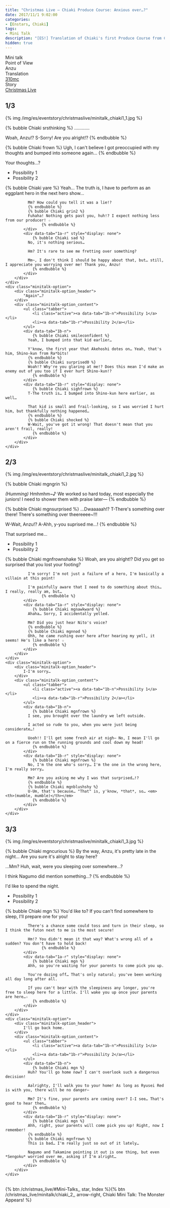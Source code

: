 ```yaml
---
title: "Christmas Live – Chiaki Produce Course: Anxious over…?"
date: 2017/11/1 9:02:00
categories:
- [Enstars, Chiaki]
tags:
- Mini Talk
description: "[ES!] Translation of Chiaki's first Produce Course from Christmas Live. From Anzu's POV."
hidden: true
---
```

<div class="three-wrapper" style="--storyColor:#965e7d;--storyColor-rgb:150,94,125;--storyColor-h:326.8;--storyColor-s: 23%;--storyColor-l:47.8%;">
    <div class="info-area">
        <div class="info">
            <div class="info-item characters">
                <div class="label">
                    Mini talk
                </div>
                <div class="value">
								<a href="/categories/Enstars/Chiaki" character="Chiaki"></a>
                </div>
            </div>
            <div class="info-item one">
                <div class="label">
                    Point of View
                </div>
                <div class="value">
                    Anzu
                </div>
            </div>
            <div class="info-item two">
                <div class="label">
                    Translation
                </div>
                <div class="value">
                    <a href="/about">310mc</a>
                </div>
            </div>
            <div class="info-item three">
                <div class="label">
                   Story
                </div>
                <div class="value">
                    <a href="/christmas_live">Christmas Live</a>
                </div>
            </div>
        </div>
    </div>
</div>

<!-- more -->

## <div mt="rare"></div> 1/3

{% img /img/es/eventstory/christmaslive/minitalk_chiaki1_1.jpg %}

{% bubble Chiaki srsthinking %}
…………

Woah, Anzu!? S-Sorry! Are you alright!?
{% endbubble %}

{% bubble Chiaki frown %}
Ugh, I can't believe I got preoccupied with my thoughts and bumped into someone again…
{% endbubble %}

<div class="minitalk" character="Anzu">
    <div class="minitalk-option">
        <div class="minitalk-option_header">
            Your thoughts…?
        </div>
        <div class="minitalk-option_content">
			<ul class="tabber">
				<li class="active"><a data-tab="1a-n">Possibility 1</a></li>
				<li><a data-tab="1a-r">Possibility 2</a></li>
			</ul>
			<div data-tab="1a-n">
            	{% bubble Chiaki yare %}
              Yeah… The truth is, I have to perform as an eggplant hero in the next hero show…

              Mm? How could you tell it was a lie!?
              {% endbubble %}
              {% bubble Chiaki grin2 %}
              Fuhaha! Nothing gets past you, huh!? I expect nothing less from our producer! ☆
					{% endbubble %}
			</div>
			<div data-tab="1a-r" style="display: none">
            	{% bubble Chiaki sad %}
              No, it's nothing serious…

              Hm? It's rare to see me fretting over something?

              Mm~, I don't think I should be happy about that, but… still, I appreciate you worrying over me! Thank you, Anzu!
				{% endbubble %}
			</div>
        </div>
    </div>
	<div class="minitalk-option">
        <div class="minitalk-option_header">
            "Again"…?
        </div>
        <div class="minitalk-option_content">
			<ul class="tabber">
				<li class="active"><a data-tab="1b-n">Possibility 1</a></li>
				<li><a data-tab="1b-r">Possibility 2</a></li>
			</ul>
			<div data-tab="1b-n">
            	{% bubble Chiaki smileconfident %}
              Yeah, I bumped into that kid earlier…

              Y'know, the first year that Akehoshi dotes on… Yeah, that's him, Shino-kun from Ra*bits!
              {% endbubble %}
              {% bubble Chiaki surprised0 %}
              Woah!? Why're you glaring at me!? Does this mean I'd make an enemy out of you too if I ever hurt Shino-kun!?
				{% endbubble %}
			</div>
			<div data-tab="1b-r" style="display: none">
            	{% bubble Chiaki sighfrown %}
              T-The truth is… I bumped into Shino-kun here earlier, as well…

              That kid is small and frail-looking, so I was worried I hurt him, but thankfully nothing happened…
              {% endbubble %}
              {% bubble Chiaki shocked %}
              W-Wait, you've got it wrong! That doesn't mean that you aren't frail, really!
				{% endbubble %}
			</div>
        </div>
    </div>
</div>

## <div mt="rare"></div> 2/3

{% img /img/es/eventstory/christmaslive/minitalk_chiaki1_2.jpg %}

{% bubble Chiaki mgngrin %}
<th><em>(Humming)</em></th> Hmhmhm~♪ We worked so hard today, most especially the juniors! I need to shower them with praise later—
{% endbubble %}

{% bubble Chiaki mgnsurprised %}
…Dwaaaaah!? T-There's something over there! There's something over theereeee~!!!

W-Wait, Anzu!? A-Ahh, y-you suprised me…!
{% endbubble %}

<div class="minitalk" character="Anzu">
    <div class="minitalk-option">
        <div class="minitalk-option_header">
            That surprised me…
        </div>
        <div class="minitalk-option_content">
			<ul class="tabber">
				<li class="active"><a data-tab="1a-n">Possibility 1</a></li>
				<li><a data-tab="1a-r">Possibility 2</a></li>
			</ul>
			<div data-tab="1a-n">
            	{% bubble Chiaki mgnfrownshake %}
              Woah, are you alright!? Did you get so surprised that you lost your footing?

              I'm sorry! I'm not just a failure of a hero, I'm basically a villain at this point!

              I'm painfully aware that I need to do something about this… I really, really am, but…
					{% endbubble %}
			</div>
			<div data-tab="1a-r" style="display: none">
            	{% bubble Chiaki mgnawkward %}
              Ahaha… Sorry, I accidentally yelled.

              Mm? Did you just hear Nito's voice?
              {% endbubble %}              
              {% bubble Chiaki mgnnod %}
              Ohh, he came rushing over here after hearing my yell, it seems! He's like a hero! ☆
				{% endbubble %}
			</div>
        </div>
    </div>
	<div class="minitalk-option">
        <div class="minitalk-option_header">
            I-I'm sorry…
        </div>
        <div class="minitalk-option_content">
			<ul class="tabber">
				<li class="active"><a data-tab="1b-n">Possibility 1</a></li>
				<li><a data-tab="1b-r">Possibility 2</a></li>
			</ul>
			<div data-tab="1b-n">
            	{% bubble Chiaki mgnfrown %}
              I see, you brought over the laundry we left outside.

              I acted so rude to you, when you were just being considerate…!

              Uooh!! I'll get some fresh air at nigh— No, I mean I'll go on a fierce run on the running grounds and cool down my head!
				{% endbubble %}
			</div>
			<div data-tab="1b-r" style="display: none">
            	{% bubble Chiaki mgnfrown %}
              No, I'm the one who's sorry… I'm the one in the wrong here, I'm really sorry…

              Mm? Are you asking me why I was that surprised…!?
              {% endbubble %}
              {% bubble Chiaki mgnblushshy %}
              U-Um, that's because… "That" is, y'know, *that*, so… <em><th>(mumble, mumble)</th></em>
				{% endbubble %}
			</div>
        </div>
    </div>
</div>

## <div mt="rare"></div> 3/3

{% img /img/es/eventstory/christmaslive/minitalk_chiaki1_3.jpg %}

{% bubble Chiaki mgncurious %}
By the way, Anzu, it's pretty late in the night… Are you sure it's alright to stay here?

…Mm? Huh, wait, were you sleeping over somewhere…?

I think Nagumo did mention something…?
{% endbubble %}

<div class="minitalk" character="Anzu">
    <div class="minitalk-option">
        <div class="minitalk-option_header">
            I'd like to spend the night.
        </div>
        <div class="minitalk-option_content">
			<ul class="tabber">
				<li class="active"><a data-tab="1a-n">Possibility 1</a></li>
				<li><a data-tab="1a-r">Possibility 2</a></li>
			</ul>
			<div data-tab="1a-n">
            	{% bubble Chiaki mgn %}
              You'd like to? If you can't find somewhere to sleep, I'll prepare one for you!

              There's a chance some could toss and turn in their sleep, so I think the futon next to me is the most secure!

              Hm!? You didn't mean it that way? What's wrong all of a sudden? You don't have to hold back!
					{% endbubble %}
			</div>
			<div data-tab="1a-r" style="display: none">
            	{% bubble Chiaki mgn %}
              Ahh, so you're waiting for your parents to come pick you up.

              You're dozing off… That's only natural; you've been working all day long after all.

              If you can't bear with the sleepiness any longer, you're free to sleep here for a little. I'll wake you up once your parents are here…☆
				{% endbubble %}
			</div>
        </div>
    </div>
	<div class="minitalk-option">
        <div class="minitalk-option_header">
            I'll go back home.
        </div>
        <div class="minitalk-option_content">
			<ul class="tabber">
				<li class="active"><a data-tab="1b-n">Possibility 1</a></li>
				<li><a data-tab="1b-r">Possibility 2</a></li>
			</ul>
			<div data-tab="1b-n">
            	{% bubble Chiaki mgn %}
              Huh? You'll go home now? I can't overlook such a dangerous decision!

              Aalrighty, I'll walk you to your home! As long as Ryusei Red is with you, there will be no danger—

              Mm? It's fine, your parents are coming over? I-I see… That's good to hear then…
				{% endbubble %}
			</div>
			<div data-tab="1b-r" style="display: none">
            	{% bubble Chiaki mgn %}
              Ahh, right, your parents will come pick you up! Right, now I remember!
              {% endbubble %}
              {% bubble Chiaki mgnfrown %}
              This is bad… I'm really just so out of it lately…

              Nagumo and Takamine pointing it out is one thing, but even *Sengoku* worried over me, asking if I'm alright…
				{% endbubble %}
			</div>
        </div>
    </div>
</div>
<br>
<div toc>{% btn /christmas_live/#Mini-Talks,, star, Index %}{% btn /christmas_live/minitalk/chiaki_2,, arrow-right, Chiaki Mini Talk: The Monster Appears! %}</div>